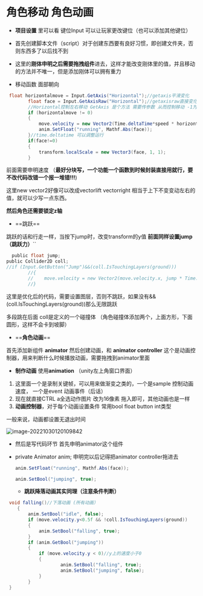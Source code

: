# 角色移动 角色动画

+ **项目设置** 里可以看 键位Input 可以让玩家更改键位（也可以添加其他键位）
+ 首先创建脚本文件（script）对于创建东西要有良好习惯，即创建文件夹，否则东西多了以后找不到

+ 这里的**刚体申明之后需要拖拽组件**进去，这样才能改变刚体里的值，并且移动的方法并不唯一，但是添加刚体可以拥有重力

+ 移动函数 面部朝向

```c#
 float horizontalmove = Input.GetAxis("Horizontal");//getaxis平滑变化
        float face = Input.GetAxisRaw("Horizontal");//getaxisraw直接变化
        //Horizontal控制左右移动 GetAxis 是个方法 需要传参数 从而控制移动 -1为左 1为右 对应键盘a d
        if (horizontalmove != 0)
        {
            move.velocity = new Vector2(Time.deltaTime*speed * horizontalmove, move.velocity.y);//这只是一种移动的方法，我记得还可以key来移动 （Time.deltaTime是update里根据时间来变化，可以优化移动跳跃，不过这样跳跃值需要设置高一点。如果在fixedupdate里面用fixedtime）
            anim.SetFloat("running", Mathf.Abs(face));
        }//time.deltatime 可以调整运行
        if(face!=0)
        {
            transform.localScale = new Vector3(face, 1, 1);
        }
```

前面需要申明速度  （**最好分块写，一个功能一个函数到时候封装直接用就行，要不改代码改错一个报一堆错!!!**)

这里new vector2好像可以改成vectorlift vectorright 相当于上下不变变动左右的值，就可以少写一点东西。

**然后角色还需要锁定z轴**

+ ==跳跃==

跳跃的话和行走一样，当按下jump时，改变transform的y值    **前面同样设置jump（跳跃力）**``

```c
  public float jump;
public Collider2D coll;
//if (Input.GetButton("Jump")&&(coll.IsTouchingLayers(ground)))
        //{
        //    move.velocity = new Vector2(move.velocity.x, jump * Time.deltaTime);//jump没有初始化
        //}
```

这里是优化后的代码，需要设置图层，否则不跳跃，如果没有&&(coll.IsTouchingLayers(ground))那么无限跳跃

多段跳在后面 coll是定义的一个碰撞体 （角色碰撞体添加两个，上面方形，下面圆形，这样不会卡到坡脚）



+ ==**角色动画**==

首先添加新组件 **animator** 然后创建动画，和 **animator controller** 这个是动画控制器，用来判断什么时候播放动画，需要拖拽到animator里面

+ **制作动画**     使用**animation**   （unity左上角窗口界面）

1. 这里面一个是录制关键帧，可以用来做渐变之类的，一个是sample 控制动画速度， 一个是event 动画事件（后话）
2. 现在就直接CTRL a全选动作图片 改为16像素 拖入即可，其他动画也是一样
3. **动画控制器**，对于每个动画设置条件 常用bool float button int类型

一般来说，动画都设置无退出时间

 ![image-20221030120109842](C:\Users\Pluto\AppData\Roaming\Typora\typora-user-images\image-20221030120109842.png)

+ 然后是写代码环节 首先申明animator这个组件

+ private Animator anim;  申明完以后记得把animator controller拖进去

  ```c#
  anim.SetFloat("running", Mathf.Abs(face));
  
  anim.SetBool("jumping", true);
  ```

  + **跳跃降落动画其实同理（注意条件判断）**

```c#
 void falling()//下落动画 (所有动画）
    {
        anim.SetBool("idle", false);
        if (move.velocity.y<0.5f && !coll.IsTouchingLayers(ground))
        {
            anim.SetBool("falling", true);
        }
        if (anim.GetBool("jumping"))
        {
            if (move.velocity.y < 0)//y上的速度小于0
            { 
                    anim.SetBool("falling", true);
                    anim.SetBool("jumping", false);
            } 
        }
 }
```

